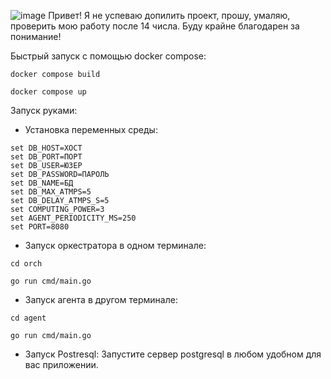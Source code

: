 ![image](https://github.com/user-attachments/assets/c8edc1dd-a1db-4d6a-ab70-299364d7fb0d)
Привет! Я не успеваю допилить проект, прошу, умаляю, проверить мою работу после 14 числа. Буду крайне благодарен за понимание!

Быстрый запуск с помощью docker compose:
```
docker compose build
```
```
docker compose up
```
Запуск руками:
- Установка переменных среды:
```
set DB_HOST=ХОСТ
set DB_PORT=ПОРТ
set DB_USER=ЮЗЕР
set DB_PASSWORD=ПАРОЛЬ
set DB_NAME=БД
set DB_MAX_ATMPS=5
set DB_DELAY_ATMPS_S=5
set COMPUTING_POWER=3
set AGENT_PERIODICITY_MS=250
set PORT=8080
```
- Запуск оркестратора в одном терминале:
```
cd orch
```
```
go run cmd/main.go
```
- Запуск агента в другом терминале:
```
cd agent
```
```
go run cmd/main.go
```
- Запуск Postresql:
  Запустите сервер postgresql в любом удобном для вас приложении.
```
